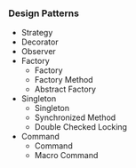 ### Design Patterns
- Strategy
- Decorator
- Observer
- Factory
  - Factory
  - Factory Method
  - Abstract Factory  
- Singleton
  - Singleton
  - Synchronized Method
  - Double Checked Locking
- Command
  - Command
  - Macro Command